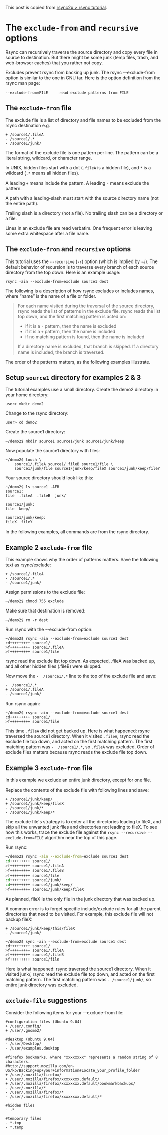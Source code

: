 This post is copied from [rsync2u > rsync tutorial][1].

# The `exclude-from` and `recursive` options

Rsync can recursively traverse the source directory and copy every file in source to destination.  But there might be some junk (temp files, trash, and web-browser caches) that you rather not copy.

Excludes prevent rsync from backing up junk.  The rsync --exclude-from option is similar to the one in GNU tar.   Here is the option definition from the rsync man page:

```
--exclude-from=FILE     read exclude patterns from FILE
```

## The `exclude-from` file

The exclude file is a list of directory and file names to be excluded from the rsync destination e.g.

```
+ /source1/.fileA
- /source1/.*
- /source1/junk/
```

The format of the exclude file is one pattern per line.  The pattern can be a literal string, wildcard, or character range.

In UNIX, hidden files start with a dot (`.fileA` is a hidden file), and `*` is a wildcard (`.*` means all hidden files).

A leading `+` means include the pattern.  A leading `-` means exclude the pattern.

A path with a leading-slash must start with the source directory name (not the entire path).

Trailing slash is a directory (not a file).  No trailing slash can be a directory or a file.

Lines in an exclude file are read verbatim.  One frequent error is leaving some extra whitespace after a file name.

## The `exclude-from` and `recursive` options

This tutorial uses the `--recursive` (`-r`) option (which is implied by `-a`).  The default behavior of recursion is to traverse every branch of each source directory from the top down.  Here is an example usage:

```
rsync -ain --exclude-from=exclude source1 dest
```

The following is a description of how rsync excludes or includes names, where “name” is the name of a file or folder.

> For each name visited during the traversal of the source directory, rsync reads
> the list of patterns in the exclude file.  rsync reads the list top down, and the
> first matching pattern is acted on:
>
> - if it is a `-` pattern, then the name is excluded
> - if it is a `+` pattern, then the name is included
> - if no matching pattern is found, then the name is included
>
> If a directory name is excluded, that branch is skipped.
> If a directory name is included, the branch is traversed.

The order of the patterns matters, as the following examples illustrate.

## Setup `source1` directory for examples 2 & 3

The tutorial examples use a small directory.  Create the demo2 directory in your home directory:

```
user> mkdir demo2
```

Change to the rsync directory:

```
user> cd demo2
```

Create the source1 directory:

```
~/demo2$ mkdir source1 source1/junk source1/junk/keep
```

Now populate the source1 directory with files:

```
~/demo2$ touch \
    source1/.fileA source1/.fileB source1/file \
    source1/junk/file source1/junk/keep/fileX source1/junk/keep/fileY
```

Your source directory should look like this:

```
~/demo2$ ls source1 -AFR
source1:
file  .fileA  .fileB  junk/

source1/junk:
file  keep/

source1/junk/keep:
fileX  fileY
```

In the following examples, all commands are from the rsync directory.

## Example 2 `exclude-from` file

This example shows why the order of patterns matters.  Save the following text as rsync/exclude:

```
+ /source1/.fileA
- /source1/.*
- /source1/junk/
```

Assign permissions to the exclude file:

```
~/demo2$ chmod 755 exclude
```

Make sure that destination is removed:

```
~/demo2$ rm -r dest
```

Run rsync with the --exclude-from option:

```
~/demo2$ rsync -ain --exclude-from=exclude source1 dest
cd+++++++++ source1/
>f+++++++++ source1/.fileA
>f+++++++++ source1/file
```
rsync read the exclude list top down.  As expected, .fileA was backed up, and all other hidden files (.fileB) were skipped.

Now move the `-  /source1/.*` line to the top of the exclude file and save:

```
-  /source1/.*
+ /source1/.fileA
- /source1/junk/
```

Run rsync again:

    ~/demo2$ rsync -ain --exclude-from=exclude source1 dest
    cd+++++++++ source1/
    >f+++++++++ source1/file

This time `.fileA` did not get backed up.  Here is what happened:  rsync traversed the source1 directory.  When it visited `.fileA`, rsync read the exclude file top down, and acted on the first matching pattern.  The first matching pattern was `-  /source1/.*`, so `.fileA` was excluded.  Order of exclude files matters because rsync reads the exclude file top down.

## Example 3 `exclude-from` file

In this example we exclude an entire junk directory, except for one file.

Replace the contents of the exclude file with following lines and save:

```
+ /source1/junk/keep/
+ /source1/junk/keep/fileX
- /source1/junk/*
- /source1/junk/keep/*
```

The exclude file's strategy is to enter all the directories leading to fileX, and skip all the unwanted junk files and directories not leading to fileX.  To see how this works, trace the exclude file against the `rsync --recursive --exclude-from=FILE` algorithm near the top of this page.

Run rsync:

```bash
~/demo2$ rsync -ain --exclude-from=exclude source1 dest
cd+++++++++ source1/
>f+++++++++ source1/.fileA
>f+++++++++ source1/.fileB
>f+++++++++ source1/file
cd+++++++++ source1/junk/
cd+++++++++ source1/junk/keep/
>f+++++++++ source1/junk/keep/fileX
```

As planned, fileX is the only file in the junk directory that was backed up.

A common error is to forget specific include/exclude rules for all the parent directories that need to be visited.  For example, this exclude file will not backup fileX:

```
+ /source1/junk/keep/this/fileX
- /source1/junk/
```

```
~/demo2$ sync -ain --exclude-from=exclude source1 dest
cd+++++++++ source1/
>f+++++++++ source1/.fileA
>f+++++++++ source1/.fileB
>f+++++++++ source1/file
```

Here is what happened:  rsync traversed the source1 directory.  When it visited junk/, rsync read the exclude file top down, and acted on the first matching pattern.  The first matching pattern was `- /source1/junk/`, so entire junk directory was excluded.

## `exclude-file` suggestions

Consider the following items for your --exclude-from file:

```
#configuration files (Ubuntu 9.04)
+ /user/.config/
+ /user/.gnome2/

#desktop (Ubuntu 9.04)
- /user/Desktop/
- /user/examples.desktop

#firefox bookmarks, where "xxxxxxxx" represents a random string of 8 characters.
#http://support.mozilla.com/en-US/kb/Backing+up+your+information#Locate_your_profile_folder
+ /user/.mozilla/firefox/
+ /user/.mozilla/firefox/xxxxxxxx.default/
+ /user/.mozilla/firefox/xxxxxxxx.default/bookmarkbackups/
- /user/.mozilla/*
- /user/.mozilla/firefox/*
- /user/.mozilla/firefox/xxxxxxxx.default/*

#hidden files
- .*

#temporary files
- *.tmp
- *.temp
```

[1]:https://web.archive.org/web/20230126121643/https://sites.google.com/site/rsync2u/home/rsync-tutorial/the-exclude-from-option
